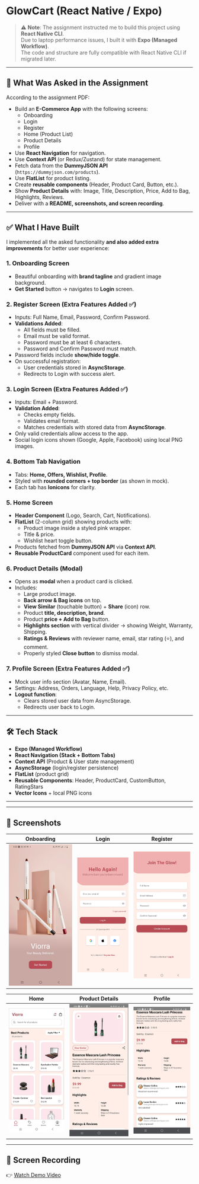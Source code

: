 # GlowCart (React Native / Expo)

> ⚠️ **Note**: The assignment instructed me to build this project using **React Native CLI**.  
> Due to laptop performance issues, I built it with **Expo (Managed Workflow)**.  
> The code and structure are fully compatible with React Native CLI if migrated later.

---

## 📌 What Was Asked in the Assignment
According to the assignment PDF:
- Build an **E-Commerce App** with the following screens:
  - Onboarding  
  - Login  
  - Register  
  - Home (Product List)  
  - Product Details  
  - Profile  
- Use **React Navigation** for navigation.  
- Use **Context API** (or Redux/Zustand) for state management.  
- Fetch data from the **DummyJSON API** (`https://dummyjson.com/products`).  
- Use **FlatList** for product listing.  
- Create **reusable components** (Header, Product Card, Button, etc.).  
- Show **Product Details** with: Image, Title, Description, Price, Add to Bag, Highlights, Reviews.  
- Deliver with a **README, screenshots, and screen recording**.

---

## ✅ What I Have Built
I implemented all the asked functionality **and also added extra improvements** for better user experience:

### 1. Onboarding Screen
- Beautiful onboarding with **brand tagline** and gradient image background.  
- **Get Started** button → navigates to **Login** screen.

### 2. Register Screen (Extra Features Added ✅)
- Inputs: Full Name, Email, Password, Confirm Password.  
- **Validations Added**:
  - All fields must be filled.  
  - Email must be valid format.  
  - Password must be at least 6 characters.  
  - Password and Confirm Password must match.  
- Password fields include **show/hide toggle**.  
- On successful registration:
  - User credentials stored in **AsyncStorage**.  
  - Redirects to Login with success alert.

### 3. Login Screen (Extra Features Added ✅)
- Inputs: Email + Password.  
- **Validation Added**:
  - Checks empty fields.  
  - Validates email format.  
  - Matches credentials with stored data from **AsyncStorage**.  
- Only valid credentials allow access to the app.  
- Social login icons shown (Google, Apple, Facebook) using local PNG images.

### 4. Bottom Tab Navigation
- Tabs: **Home, Offers, Wishlist, Profile**.  
- Styled with **rounded corners + top border** (as shown in mock).  
- Each tab has **Ionicons** for clarity.  

### 5. Home Screen
- **Header Component** (Logo, Search, Cart, Notifications).  
- **FlatList** (2-column grid) showing products with:
  - Product image inside a styled pink wrapper.  
  - Title & price.  
  - Wishlist heart toggle button.  
- Products fetched from **DummyJSON API** via **Context API**.  
- **Reusable ProductCard** component used for each item.  

### 6. Product Details (Modal)
- Opens as **modal** when a product card is clicked.  
- Includes:
  - Large product image.  
  - **Back arrow & Bag icons** on top.  
  - **View Similar** (touchable button) + **Share** (icon) row.  
  - Product **title, description, brand**.  
  - Product **price + Add to Bag** button.  
  - **Highlights section** with vertical divider → showing Weight, Warranty, Shipping.  
  - **Ratings & Reviews** with reviewer name, email, star rating (⭐), and comment.  
  - Properly styled **Close button** to dismiss modal.  

### 7. Profile Screen (Extra Features Added ✅)
- Mock user info section (Avatar, Name, Email).  
- Settings: Address, Orders, Language, Help, Privacy Policy, etc.  
- **Logout function**:
  - Clears stored user data from AsyncStorage.  
  - Redirects user back to Login.  

---

## 🛠️ Tech Stack
- **Expo (Managed Workflow)**  
- **React Navigation (Stack + Bottom Tabs)**  
- **Context API** (Product & User state management)  
- **AsyncStorage** (login/register persistence)  
- **FlatList** (product grid)  
- **Reusable Components**: Header, ProductCard, CustomButton, RatingStars  
- **Vector Icons** + local PNG icons  

---


---

## 📸 Screenshots

| Onboarding | Login | Register |
|------------|-------|----------|
| ![Onboarding](docs/screenshots/onboarding.jpeg) | ![Login](docs/screenshots/login.jpeg) | ![Register](docs/screenshots/register.jpeg) |

| Home | Product Details | Profile |
|------|----------------|---------|
| ![Home](docs/screenshots/home.jpeg) | ![Details](docs/screenshots/details1.jpeg) | ![Details](docs/screenshots/details2.jpeg) | ![Profile](docs/screenshots/profile.jpeg) |

---

## 🎥 Screen Recording
👉 [Watch Demo Video](https://drive.google.com/file/d/1pUlWUT2cfnguA5k-0bPgWhkuz1QEEsCR/view?usp=sharing) 



